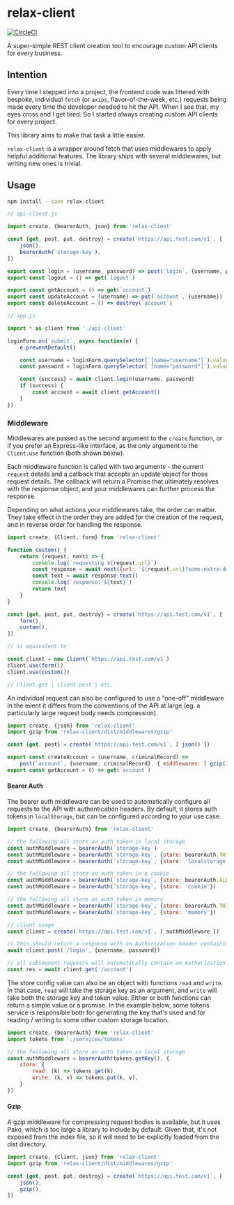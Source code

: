 relax-client
============

[![CircleCI](https://circleci.com/gh/tshelburne/relax-client.svg?style=svg)](https://circleci.com/gh/tshelburne/relax-client)

A super-simple REST client creation tool to encourage custom API clients for every business.

## Intention

Every time I stepped into a project, the frontend code was littered with bespoke, individual
`fetch` (or `axios`, flavor-of-the-week, etc.) requests being made every time the developer
needed to hit the API. When I see that, my eyes cross and I get tired. So I started always
creating custom API clients for every project.

This library aims to make that task a little easier.

`relax-client` is a wrapper around fetch that uses middlewares to apply helpful additional
features. The library ships with several middlewares, but writing new ones is trivial.

## Usage

```bash
npm install --save relax-client
```

```js
// api-client.js

import create, {bearerAuth, json} from 'relax-client'

const {get, post, put, destroy} = create(`https://api.test.com/v1`, [
	json(),
	bearerAuth(`storage-key`),
])

export const login = (username, password) => post(`login`, {username, password})
export const logout = () => get(`logout`)

export const getAccount = () => get(`account`)
export const updateAccount = (username) => put(`account`, {username})
export const deleteAccount = () => destroy(`account`)

// app.js

import * as client from './api-client'

loginForm.on(`submit`, async function(e) {
	e.preventDefault()

	const username = loginForm.querySelector(`[name="username"]`).value
	const password = loginForm.querySelector(`[name="password"]`).value

	const {success} = await client.login(username, password)
	if (success) {
		const account = await client.getAccount()
	}
})
```

### Middleware

Middlewares are passed as the second argument to the `create` function, or if you prefer an Express-like
interface, as the only argument to the `Client.use` function (both shown below).

Each middleware function is called with two arguments - the current `request` details and a callback that
accepts an update object for those request details. The callback will return a Promise that ultimately
resolves with the response object, and your middlewares can further process the response.

Depending on what actions your middlewares take, the order can matter. They take effect in the order they
are added for the creation of the request, and in reverse order for handling the response.

```js
import create, {Client, form} from 'relax-client'

function custom() {
	return (request, next) => {
		console.log(`requesting ${request.url}`)
		const response = await next({url: `${request.url}?some-extra-data`})
		const text = await response.text()
		console.log(`response: ${text}`)
		return text
	}
}

const {get, post, put, destroy} = create(`https://api.test.com/v1`, [
	form(),
	custom(),
])

// is equivalent to

const client = new Client(`https://api.test.com/v1`)
client.use(form())
client.use(custom())

// client.get | client.post | etc.
```

An individual request can also be configured to use a "one-off" middleware in the event it differs
from the conventions of the API at large (eg. a particularly large request body needs compression).

```js
import create, {json} from 'relax-client'
import gzip from 'relax-client/dist/middlewares/gzip'

const {get, post} = create(`https://api.test.com/v1`, [ json() ])

export const createAccount = (username, criminalRecord) =>
	post(`account`, {username, criminalRecord}, { middlewares: [ gzip() ] })
export const getAccount = () => get(`account`)
```

#### Bearer Auth

The bearer auth middleware can be used to automatically configure all requests to the API with
authentication headers. By default, it stores auth tokens in `localStorage`, but can be configured
according to your use case.

```js
import create, {bearerAuth} from 'relax-client'

// the following all store an auth token in local storage
const authMiddleware = bearerAuth(`storage-key`)
const authMiddleware = bearerAuth(`storage-key`, {store: bearerAuth.THIS_SUBDOMAIN})
const authMiddleware = bearerAuth(`storage-key`, {store: 'localstorage'})

// the following all store an auth token in a cookie
const authMiddleware = bearerAuth(`storage-key`, {store: bearerAuth.ALL_SUBDOMAINS})
const authMiddleware = bearerAuth(`storage-key`, {store: 'cookie'})

// the following all store an auth token in memory
const authMiddleware = bearerAuth(`storage-key`, {store: bearerAuth.THIS_SESSION})
const authMiddleware = bearerAuth(`storage-key`, {store: 'memory'})

// client usage
const client = create(`https://api.test.com/v1`, [ authMiddleware ])

// this should return a response with an Authorization header containing an auth token
await client.post('/login', {username, password})

// all subsequent requests will automatically contain an Authorization header with the token
const res = await client.get('/account')
```

The store config value can also be an object with functions `read` and `write`. In that case, `read`
will take the storage key as an argument, and `write` will take both the storage key and token value.
Either or both functions can return a simple value or a promise. In the example below, some tokens
service is responsible both for generating the key that's used and for reading / writing to some
other custom storage location.

```js
import create, {bearerAuth} from 'relax-client'
import tokens from './services/tokens'

// the following all store an auth token in local storage
const authMiddleware = bearerAuth(tokens.getKey(), {
	store: {
		read: (k) => tokens.get(k),
		write: (k, v) => tokens.put(k, v),
	}
})
```

#### Gzip

A gzip middleware for compressing request bodies is available, but it uses Pako, which is too large
a library to include by default. Given that, it's not exposed from the index file, so it will need
to be explicitly loaded from the dist directory.

```js
import create, {Client, json} from 'relax-client'
import gzip from 'relax-client/dist/middlewares/gzip'

const {get, post, put, destroy} = create(`https://api.test.com/v1`, [
	json(),
	gzip(),
])
```
